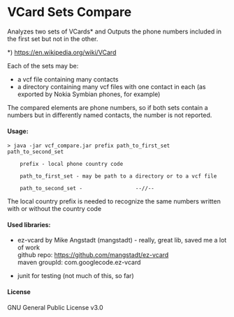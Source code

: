 # VCard Sets Compare
Analyzes two sets of VCards* and Outputs the phone numbers included 
in the first set but not in the other.

*) https://en.wikipedia.org/wiki/VCard

Each of the sets may be:
* a vcf file containing many contacts
* a directory containing many vcf files with one contact in each 
(as exported by Nokia Symbian phones, for example) 

The compared elements are phone numbers, so if both sets contain 
a numbers but in differently named contacts, the number is not reported.

#### Usage:

    > java -jar vcf_compare.jar prefix path_to_first_set path_to_second_set

        prefix - local phone country code

        path_to_first_set - may be path to a directory or to a vcf file 
        
        path_to_second_set -                 --//--

The local country prefix is needed to recognize the same numbers written with or without the country code

#### Used libraries:
* ez-vcard by Mike Angstadt (mangstadt) - really, great lib, saved me a lot of work\
github repo: https://github.com/mangstadt/ez-vcard \
maven groupId: com.googlecode.ez-vcard

* junit for testing (not much of this, so far)

#### License
GNU General Public License v3.0
